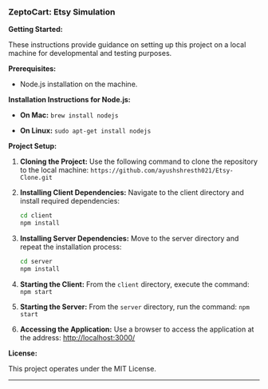 

### ZeptoCart: Etsy Simulation


**Getting Started:**

These instructions provide guidance on setting up this project on a local machine for developmental and testing purposes.

**Prerequisites:**

- Node.js installation on the machine.

**Installation Instructions for Node.js:**

- **On Mac:** 
  `brew install nodejs`
  
- **On Linux:** 
  `sudo apt-get install nodejs`

**Project Setup:**

1. **Cloning the Project:** Use the following command to clone the repository to the local machine:
   `https://github.com/ayushshresth021/Etsy-Clone.git`

2. **Installing Client Dependencies:** Navigate to the client directory and install required dependencies:
   ```bash
   cd client
   npm install
   ```

3. **Installing Server Dependencies:** Move to the server directory and repeat the installation process:
   ```bash
   cd server
   npm install
   ```

4. **Starting the Client:** From the `client` directory, execute the command:
   `npm start`

5. **Starting the Server:** From the `server` directory, run the command:
   `npm start`

6. **Accessing the Application:** Use a browser to access the application at the address:
   [http://localhost:3000/](http://localhost:3000/)

**License:**

This project operates under the MIT License.

---
